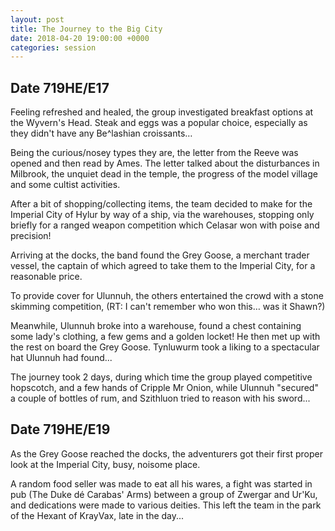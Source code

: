 ```yaml
---
layout: post
title: The Journey to the Big City
date: 2018-04-20 19:00:00 +0000
categories: session
---
```


## Date 719HE/E17

Feeling refreshed and healed, the group investigated breakfast options at the
Wyvern's Head. Steak and eggs was a popular choice, especially as they didn't
have any Be^lashian croissants…

Being the curious/nosey types they are, the letter from the Reeve was opened and
then read by Ames. The letter talked about the disturbances in Milbrook, the
unquiet dead in the temple, the progress of the model village and some cultist
activities.

After a bit of shopping/collecting items, the team decided to make for the
Imperial City of Hylur by way of a ship, via the warehouses, stopping only
briefly for a ranged weapon competition which Celasar won with poise and
precision!

Arriving at the docks, the band found the Grey Goose, a merchant trader vessel,
the captain of which agreed to take them to the Imperial City, for a reasonable
price.

To provide cover for Ulunnuh, the others entertained the crowd with a stone
skimming competition, (RT: I can't remember who won this… was it Shawn?)

Meanwhile, Ulunnuh broke into a warehouse, found a chest containing some lady's
clothing, a few gems and a golden locket! He then met up with the rest on board
the Grey Goose. Tynluwurm took a liking to a spectacular hat Ulunnuh had
found...

The journey took 2 days, during which time the group played competitive
hopscotch, and a few hands of Cripple Mr Onion, while Ulunnuh "secured" a couple
of bottles of rum, and Szithluon tried to reason with his sword...

## Date 719HE/E19

As the Grey Goose reached the docks, the adventurers got their first proper look
at the Imperial City, busy, noisome place.

A random food seller was made to eat all his wares, a fight was started in pub
(The Duke dé Carabas' Arms) between a group of Zwergar and Ur'Ku, and
dedications were made to various deities. This left the team in the park of the
Hexant of KrayVax, late in the day...
